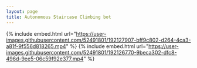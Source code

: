 ```yaml
---
layout: page
title: Autonomous Staircase Climbing bot
---
```


<!-- ![stairs_photo](/assets/stairs_1.jpg) <br /> <br /> -->

{% include embed.html url="https://user-images.githubusercontent.com/52491801/192127907-bff9c802-d264-4ca3-a81f-9f556d818265.mp4" %}
{% include embed.html url="https://user-images.githubusercontent.com/52491801/192126770-9beca302-dfc8-496d-9ee5-06c59f92e377.mp4" %}






